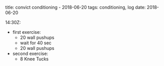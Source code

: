 title: convict conditioning - 2018-06-20
tags: conditioning, log
date: 2018-06-20

14:30Z:

- first exercise:
    - 20 wall pushups
    - wait for 40 sec
    - 20 wall pushups
- second exercise:
    - 8 Knee Tucks
